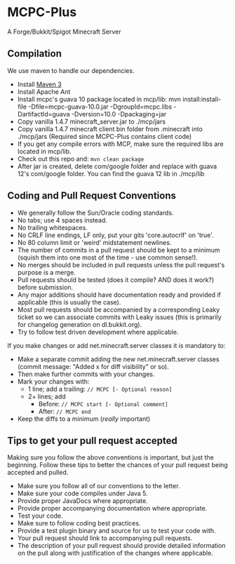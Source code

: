 MCPC-Plus
===========

A Forge/Bukkit/Spigot Minecraft Server

Compilation
-----------

We use maven to handle our dependencies.

* Install [Maven 3](http://maven.apache.org/download.html)
* Install Apache Ant
* Install mcpc's guava 10 package located in mcp/lib:
mvn install:install-file -Dfile=mcpc-guava-10.0.jar -DgroupId=mcpc.libs -DartifactId=guava -Dversion=10.0 -Dpackaging=jar
* Copy vanilla 1.4.7 minecraft_server.jar to ./mcp/jars
* Copy vanilla 1.4.7 minecraft client bin folder from .minecraft into ./mcp/jars (Required since MCPC-Plus contains client code)
* If you get any compile errors with MCP, make sure the required libs are located in mcp/lib.
* Check out this repo and: `mvn clean package`
* After jar is created, delete com/google folder and replace with guava 12's com/google folder. You can find the guava 12 lib in ./mcp/lib

Coding and Pull Request Conventions
-----------

* We generally follow the Sun/Oracle coding standards.
* No tabs; use 4 spaces instead.
* No trailing whitespaces.
* No CRLF line endings, LF only, put your gits 'core.autocrlf' on 'true'.
* No 80 column limit or 'weird' midstatement newlines.
* The number of commits in a pull request should be kept to a minimum (squish them into one most of the time - use common sense!).
* No merges should be included in pull requests unless the pull request's purpose is a merge.
* Pull requests should be tested (does it compile? AND does it work?) before submission.
* Any major additions should have documentation ready and provided if applicable (this is usually the case).
* Most pull requests should be accompanied by a corresponding Leaky ticket so we can associate commits with Leaky issues (this is primarily for changelog generation on dl.bukkit.org).
* Try to follow test driven development where applicable.

If you make changes or add net.minecraft.server classes it is mandatory to:

* Make a separate commit adding the new net.minecraft.server classes (commit message: "Added x for diff visibility" or so).
* Then make further commits with your changes.
* Mark your changes with:
    * 1 line; add a trailing: `// MCPC [- Optional reason]`
    * 2+ lines; add
        * Before: `// MCPC start [- Optional comment]`
        * After: `// MCPC end`
* Keep the diffs to a minimum (*really* important)

Tips to get your pull request accepted
-----------
Making sure you follow the above conventions is important, but just the beginning. Follow these tips to better the chances of your pull request being accepted and pulled.

* Make sure you follow all of our conventions to the letter.
* Make sure your code compiles under Java 5.
* Provide proper JavaDocs where appropriate.
* Provide proper accompanying documentation where appropriate.
* Test your code.
* Make sure to follow coding best practices.
* Provide a test plugin binary and source for us to test your code with.
* Your pull request should link to accompanying pull requests.
* The description of your pull request should provide detailed information on the pull along with justification of the changes where applicable.